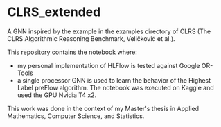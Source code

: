 # CLRS_extended
A GNN inspired by the example in the examples directory of CLRS (The CLRS Algorithmic Reasoning Benchmark, Veličković et al.).

This repository contains the notebook where:
* my personal implementation of HLFlow is tested against Google OR-Tools
* a single processor GNN is used to learn the behavior of the Highest Label preFlow algorithm.
The notebook was executed on Kaggle and used the GPU Nvidia T4 x2.

This work was done in the context of my Master's thesis in Applied Mathematics, Computer Science, and Statistics.
